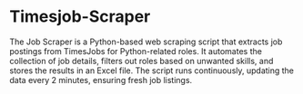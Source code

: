 # Timesjob-Scraper
The Job Scraper is a Python-based web scraping script that extracts job postings from TimesJobs for Python-related roles. It automates the collection of job details, filters out roles based on unwanted skills, and stores the results in an Excel file. The script runs continuously, updating the data every 2 minutes, ensuring fresh job listings.
